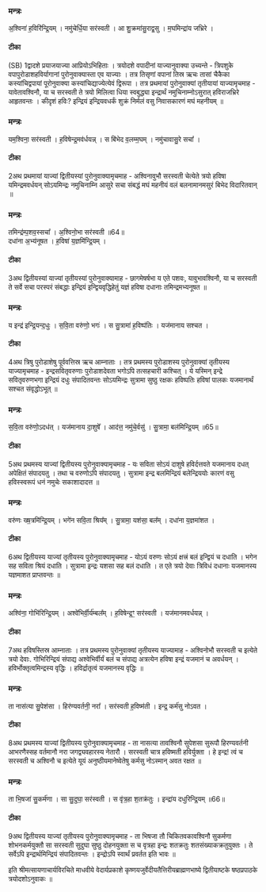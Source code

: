 

### मन्त्रः

अ॒श्विना॑ ह॒विरि॑न्द्रि॒यम् ।
नमु॑चेर्धि॒या सर॑स्वती ।
आ शु॒क्रमा॑सु॒राद्व॒सु ।
म॒घमिन्द्रा॑य जभ्रिरे ।
#### टीका
(SB) 1द्वादशे प्रयाजयाज्या आप्रियोऽभिहिताः । त्रयोदशे वपादीनां याज्यानुवाक्या उच्यन्ते - त्रिपशुके वपापुरोडाशहविर्यागानां पुरोनुवाक्यास्ता एव याज्याः । तत्र तिसृणां वपानां तिस्र ऋचः तासां चैकैका कस्यांचिद्वपायां पूरोनुवाक्या कस्यांचिद्याज्येत्येवं द्विरूपा । तत्र प्रथमायां पुरोनुवाक्यां तृतीयायां याज्यामृचमाह - यावेतावश्विनौ, या च सरस्वती ते त्रयो मिलित्वा धिया स्वबुद्ध्या इन्द्रार्थं नमुचिनाम्नोऽसुरात् हविराजभ्रिरे आहृतवन्तः । कीदृशं हविः? इन्द्रियं इन्द्रियवधर्कं शुक्रं निर्मलं वसु निवासकारणं मघं महनीयम् ॥

### मन्त्रः
यम॒श्विना॒ सर॑स्वती ।
ह॒विषेन्द्र॒मव॑र्धयन्न् ।
स बि॑भेद व॒लम्म॒घम् ।
नमु॑चावासु॒रे सचा᳚ ।


#### टीका


2अथ प्रथमायां याज्यां द्वितीयस्यां पुरोनुवाक्यामृचमाह - अश्विनावुभौ सरस्वती चेत्येते त्रयो हविषा यमिन्द्रमवर्धयन् सोऽयमिन्द्रः नमुचिनाम्नि आसुरे सचा संबद्धं मघं महनीयं वलं बलनामानमसुरं बिभेद विदारितवान् ॥

### मन्त्रः
तमिन्द्र॑म्प॒शव॒स्सचा᳚ ।
अ॒श्विनो॒भा सर॑स्वती ॥64॥  
दधा॑ना अ॒भ्य॑नूषत ।
ह॒विषा॑ य॒ज्ञमि॑न्द्रि॒यम् ।


#### टीका


3अथ द्वितीयस्यां याज्यां तृतीयस्यां पुरोनुवाक्यामाह - छागमेषर्षभा य एते पशवः, यावुभावश्विनौ, या च सरस्वती ते सर्वे सचा परस्परं संबद्धाः इन्द्रियं इन्द्वियवृद्धिहेतुं यज्ञं हविषा दधानाः तमिन्द्रमभ्यनूषत ॥

### मन्त्रः
य इन्द्र॑ इन्द्रि॒यन्द॒धुः ।
स॒वि॒ता वरु॑णो॒ भगः॑ ।
स सु॒त्रामा॑ ह॒विष्प॑तिः ।
यज॑मानाय सश्चत ।


#### टीका


4अथ त्रिषु पुरोडाशेषु पूर्ववत्तिस्र ऋच आम्नाताः । तत्र प्रथमस्य पुरोडाशस्य पुरोनुवाक्यां तृतीयस्य याज्यामृचमाह - इन्द्रसवितृवरुणाः पुरोडाशदेवता भगोऽपि तत्सहचारी कश्चित् । ये यस्मिन् इन्द्रे सवितृवरुणभगा इन्द्रियं दधुः संपादितवन्तः सोऽयमिन्द्रः सुत्रामा सुष्ठु रक्षकः हविष्पतिः हविषां पालकः यजमानार्थं सश्चत संवृद्धोऽभूत् ॥

### मन्त्रः

स॒वि॒ता वरु॑णो॒ऽदध॑त् ।
यज॑मानाय दा॒शुषे᳚ ।
आद॑त्त॒ नमु॑चे॒र्वसु॑ ।
सु॒त्रामा॒ बल॑मिन्द्रि॒यम् ॥65॥  

#### टीका


5अथ प्रथमस्य याज्यां द्वितीयस्य पुरोनुवाक्यामृचमाह - यः सविता सोऽयं दाशुषे हविर्दत्तवते यजमानाय दधत् अपेक्षितं संपादयतु । तथा च वरुणोऽपि संपादयतु । सुत्रामा इन्द्र बलमिन्द्रियं बलेन्द्रिययोः कारणं वसु हविस्स्वरूपं धनं नमुचेः सकाशादादत्त ॥

### मन्त्रः
वरु॑णः ख्ष॒त्रमि॑न्द्रि॒यम् ।
भगे॑न सवि॒ता श्रिय᳚म् ।
सु॒त्रामा॒ यश॑सा॒ बल᳚म् ।
दधा॑ना य॒ज्ञमा॑शत ।


#### टीका


6अथ द्वितीयस्य याज्यां तृतीयस्य पुरोनुवाक्यामृचमाह - योऽयं वरुणः सोऽयं क्षत्त्रं बलं इन्द्वियं च दधाति । भगेन सह सविता श्रियं दधाति । सुत्रामा इन्द्रः यशसा सह बलं दधाति । त एते त्रयो देवाः त्रिविधं दधानाः यजमानस्य यज्ञमाशत प्राप्तवन्तः ॥

### मन्त्रः

अश्वि॑ना॒ गोभि॑रिन्द्रि॒यम् ।
अश्वे॑भिर्वी॒र्य॑म्बल᳚म् ।
ह॒विषेन्द्र॒ꣳ॒ सर॑स्वती ।
यज॑मानमवर्धयन्न् ।
#### टीका


7अथ हविषस्तिस्र आम्नाताः । तत्र प्रथमस्य पुरोनुवाक्यां तृतीयस्य याज्यामाह - अश्विनोभौ सरस्वती च इत्येते त्रयो देवाः. गोभिरिन्द्रियं संपाद्य अश्वेभिर्वीर्यं बलं च संपाद्य अत्रत्येन हविषा इन्द्रं यजमानं च अवर्धयन् । हविर्भोक्तृत्वमिन्द्रस्य वृद्धिः । हविर्द्रातृत्वं यजमानस्य वृद्धिः ॥

### मन्त्रः

ता नास॑त्या सु॒पेश॑सा ।
हिर॑ण्यवर्तनी॒ नरा᳚ ।
सर॑स्वती ह॒विष्म॑ती ।
इन्द्र॒ कर्म॑सु नोऽवत ।

#### टीका


8अथ प्रथमस्य याज्यां द्वितीयस्य पुरोनुवाक्यामृचमाह - ता नासत्या तावश्विनौ सुपेशसा सुरूपौ हिरण्यवर्तनी आभरणैस्सह वर्तमानौ नरा जगद्व्यवहारस्य नेतारौ । सरस्वती चात्र हविष्मती हविर्युक्ता । हे इन्द्र! त्वं च सरस्वती च अश्विनौ च इत्येते यूयं अनुष्ठीयमानेष्वेतेषु कर्मसु नोऽस्मान् अवत रक्षत ॥

### मन्त्रः
ता भि॒षजा॑ सु॒कर्म॑णा ।
सा सु॒दुघा॒ सर॑स्वती ।
स वृ॑त्र॒हा श॒तक्र॑तुः ।
इन्द्रा॑य दधुरिन्द्रि॒यम् ॥66॥  


#### टीका


9अथ द्वितीयस्य याज्यां तृतीयस्य पुरोनुवाक्यामृचमाह - ता भिषजा तौ चिकितवकावश्विनौ सुकर्मणा शोभनकर्मयुक्तौ सा सरस्वती सुदुघा सुष्ठु दोहनयुक्ता स च वृत्रहा इन्द्रः शतक्रतुः शतसंख्याकक्रतुयुक्तः । ते सर्वेऽपि इन्द्रार्थमिन्द्रियं संपादितवन्तः । इन्द्रोऽपि स्वार्थं प्रवर्तत इति भावः ॥



इति श्रीमत्सायणाचार्यविरचिते माधवीये वेदार्यप्रकाशे कृष्णयजुर्वेदीयतैत्तिरीयब्राह्मणभाष्ये द्वितीयाष्टके षष्ठप्रपाठके त्रयोदशोऽनुवाकः ॥

